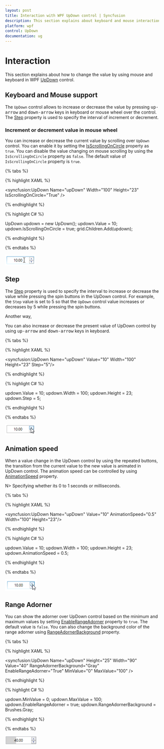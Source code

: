 ```yaml
---
layout: post
title: Interaction with WPF UpDown control | Syncfusion
description: This section explains about keyboard and mouse interaction in WPF UpDown control.
platform: wpf
control: UpDown
documentation: ug
---
```


# Interaction

This section explains about how to change the value by using mouse and keyboard in WPF [UpDown](https://help.syncfusion.com/cr/wpf/Syncfusion.Shared.Wpf~Syncfusion.Windows.Shared.UpDown.html) control.

## Keyboard and Mouse support

The `UpDown` control allows to increase or decrease the value by pressing <kbd>up-arrow</kbd> and <kbd>down-arrow</kbd> keys in keyboard or mouse wheel over the control. The [Step](https://help.syncfusion.com/cr/wpf/Syncfusion.Shared.Wpf~Syncfusion.Windows.Shared.UpDown~Step.html) property is used to specify the interval of increment or decrement.

### Increment or decrement value in mouse wheel 

You can increase or decrease the current value by scrolling over `UpDown` control. You can enable it by setting the [IsScrollingOnCircle](https://help.syncfusion.com/cr/wpf/Syncfusion.Shared.Wpf~Syncfusion.Windows.Shared.UpDown~IsScrollingOnCircle.html) property as `true`. You can disable the value changing on mouse scrolling by using the `IsScrollingOnCircle` property as `false`. The default value of `IsScrollingOnCircle` property is `true`. 

{% tabs %}

{% highlight XAML %}

<syncfusion:UpDown Name="upDown" Width="100" Height="23" IsScrollingOnCircle="True" />

{% endhighlight %}

{% highlight C# %}

UpDown updown = new UpDown();
updown.Value = 10;
updown.IsScrollingOnCircle = true;
grid.Children.Add(updown);

{% endhighlight %}

{% endtabs %}

![Change the WPF UpDown value by scrolling the mouse](Interaction_images/wpf-updown-scrolling.gif)

## Step

The [Step](https://help.syncfusion.com/cr/wpf/Syncfusion.Shared.Wpf~Syncfusion.Windows.Shared.UpDown~Step.html) property is used to specify the interval to increase or decrease the value while pressing the spin buttons in the UpDown control. For example, the `Step` value is set to 5 so that the `UpDown` control value increases or decreases by 5 while pressing the spin buttons.

Another way,

You can also increase or decrease the present value of UpDown control by using <kbd>up-arrow</kbd> and <kbd>down-arrow</kbd> keys in keyboard.

{% tabs %}

{% highlight XAML %}

<syncfusion:UpDown Name="upDown" Value="10" Width="100" Height="23" Step="5"/>

{% endhighlight %}

{% highlight C# %}

updown.Value = 10;
updown.Width = 100;
updown.Height = 23;
updown.Step = 5;

{% endhighlight %}

{% endtabs %}

![Set the step value to WPF UpDown](Interaction_images/wpf-updown-step.gif)

## Animation speed

When a value change in the UpDown control by using the repeated buttons, the transition from the current value to the new value is animated in UpDown control. The animation speed can be controlled by using [AnimationSpeed](https://help.syncfusion.com/cr/wpf/Syncfusion.Shared.Wpf~Syncfusion.Windows.Shared.UpDown~AnimationSpeed.html) property. 

N> Specifying whether its 0 to 1 seconds or milliseconds.

{% tabs %}

{% highlight XAML %}

<syncfusion:UpDown Name="upDown" Value="10" AnimationSpeed="0.5" Width="100" Height="23"/>

{% endhighlight %}

{% highlight C# %}

updown.Value = 10;
updown.Width = 100;
updown.Height = 23;
updown.AnimationSpeed = 0.5;

{% endhighlight %}

{% endtabs %}

![Animation speed of WPF UpDown](Interaction_images/wpf-updown-speed1.gif)

## Range Adorner

You can show the adorner over UpDown control based on the minimum and maximum values by setting [EnableRangeAdorner](https://help.syncfusion.com/cr/wpf/Syncfusion.Shared.Wpf~Syncfusion.Windows.Shared.UpDown~EnableRangeAdorner.html) property to `true`. The default value is `false`. You can also change the background color of the range adorner using [RangeAdornerBackground](https://help.syncfusion.com/cr/wpf/Syncfusion.Shared.Wpf~Syncfusion.Windows.Shared.UpDown~RangeAdornerBackground.html) property.

{% tabs %}

{% highlight XAML %}

<syncfusion:UpDown Name="upDown" Height="25" Width="90" Value="40" RangeAdornerBackground="Gray" EnableRangeAdorner="True" MinValue="0" MaxValue="100" />

{% endhighlight %}

{% highlight C# %}

updown.MinValue = 0;
updown.MaxValue = 100;
updown.EnableRangeAdorner = true;
updown.RangeAdornerBackground = Brushes.Gray;

{% endhighlight %}

{% endtabs %}

![Range adorner in WPF UpDown](Interaction_images/wpf-updown-rangeadorner.png)
